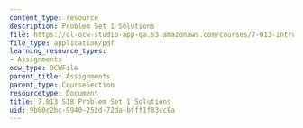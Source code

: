```yaml
---
content_type: resource
description: Problem Set 1 Solutions
file: https://ol-ocw-studio-app-qa.s3.amazonaws.com/courses/7-013-introductory-biology-spring-2018/9b00c2bc9940252d72dabfff1f83cc8a_MIT7_013s18Pset1S.pdf
file_type: application/pdf
learning_resource_types:
- Assignments
ocw_type: OCWFile
parent_title: Assignments
parent_type: CourseSection
resourcetype: Document
title: 7.013 S18 Problem Set 1 Solutions
uid: 9b00c2bc-9940-252d-72da-bfff1f83cc8a
---
```

